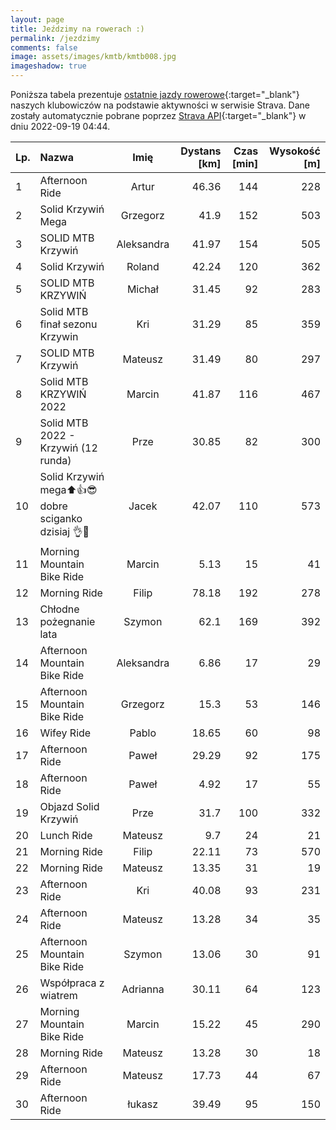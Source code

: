 ```yaml
---
layout: page
title: Jeździmy na rowerach :)
permalink: /jezdzimy
comments: false
image: assets/images/kmtb/kmtb008.jpg
imageshadow: true
---
```


Poniższa tabela prezentuje [ostatnie jazdy rowerowe](https://www.strava.com/clubs/336381){:target="_blank"} naszych klubowiczów na podstawie aktywności w serwisie Strava. Dane zostały automatycznie pobrane poprzez [Strava API](https://developers.strava.com/docs/reference/#api-Clubs-getClubActivitiesById){:target="_blank"} w dniu 2022-09-19 04:44.

Lp. | Nazwa | Imię | Dystans [km] | Czas [min] | Wysokość [m]
:--- | :--- | :---: | ---: | ---: | ---:
1|Afternoon Ride|Artur|46.36|144|228
2|Solid Krzywiń Mega|Grzegorz|41.9|152|503
3|SOLID MTB Krzywiń|Aleksandra|41.97|154|505
4|Solid Krzywiń |Roland|42.24|120|362
5|SOLID MTB KRZYWIŃ |Michał|31.45|92|283
6|Solid MTB finał sezonu Krzywin |Kri|31.29|85|359
7|SOLID MTB Krzywiń|Mateusz|31.49|80|297
8|Solid MTB KRZYWIŃ 2022|Marcin|41.87|116|467
9|Solid MTB 2022 - Krzywiń (12 runda)|Prze|30.85|82|300
10|Solid Krzywiń mega⬆️👍😎dobre sciganko dzisiaj 👌🦘|Jacek|42.07|110|573
11|Morning Mountain Bike Ride|Marcin|5.13|15|41
12|Morning Ride|Filip|78.18|192|278
13|Chłodne pożegnanie lata|Szymon|62.1|169|392
14|Afternoon Mountain Bike Ride|Aleksandra|6.86|17|29
15|Afternoon Mountain Bike Ride|Grzegorz|15.3|53|146
16|Wifey Ride|Pablo|18.65|60|98
17|Afternoon Ride|Paweł|29.29|92|175
18|Afternoon Ride|Paweł|4.92|17|55
19|Objazd Solid Krzywiń |Prze|31.7|100|332
20|Lunch Ride|Mateusz|9.7|24|21
21|Morning Ride|Filip|22.11|73|570
22|Morning Ride|Mateusz|13.35|31|19
23|Afternoon Ride|Kri|40.08|93|231
24|Afternoon Ride|Mateusz|13.28|34|35
25|Afternoon Mountain Bike Ride|Szymon|13.06|30|91
26|Współpraca z wiatrem |Adrianna|30.11|64|123
27|Morning Mountain Bike Ride|Marcin|15.22|45|290
28|Morning Ride|Mateusz|13.28|30|18
29|Afternoon Ride|Mateusz|17.73|44|67
30|Afternoon Ride|łukasz|39.49|95|150

